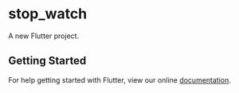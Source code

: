 # stop_watch

A new Flutter project.

## Getting Started

For help getting started with Flutter, view our online
[documentation](https://flutter.io/).
